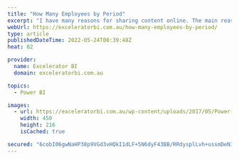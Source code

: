 ```yaml
---
title: "How Many Employees by Period"
excerpt: "I have many reasons for sharing content online. The main reasons are that I like sharing what I know, but also that I want to document how to complete a task for future reference. My article today ticks both of those boxes. How Many Employees by Period I&#8217;m calling this [...]Read More »"
webUrl: https://exceleratorbi.com.au/how-many-employees-by-period/
type: article
publishedDateTime: 2022-05-24T00:39:48Z
heat: 82

provider:
  name: Excelerator BI
  domain: exceleratorbi.com.au

topics:
  - Power BI

images:
  - url: https://exceleratorbi.com.au/wp-content/uploads/2017/05/Power-Query-Academy-Logo-450x216.png
    width: 450
    height: 216
    isCached: true

secured: "6cobI06gwNaHP38p9VGd3vHQkI1dLF+5N6dyF43BB/RRdysplLvh+ussmDeNIS+dWOqJ6kAwDxwpjz7KpzJ5mE6MgsPExaTw5hoWFFwYr+klG8KytLtHk6vCTf9IfN5x0KTMxMxYhlxqlEindNrg5NW0JqO8LiEgqNGFniug5NWBJ1dFVT16VaVufONGWlyq9DxqgRrKtcaEIhjoYo/prSbH20kK47kcwJrT1SH4mjPPnBHWCnO0MV5xROqDzAXOKuun5OZ55EJ95wGYxVZrFSyroJ8pNN9KtXPzwu5zLUZZpTVDdOWKPYAkPvb0gsuLAY8HP1cVR8vcSG9hVtnO6lHUShkBu8hkCmwSZb2mRX8=;BiZVjitdZkQ2ldmur4Z/iA=="
---
```


